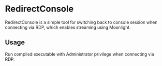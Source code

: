 # RedirectConsole

RedirectConsole is a simple tool for switching back to console session when connecting via RDP, which enables streaming using Moonlight.

## Usage
Run compiled executable with Administrator privilege when connecting via RDP.